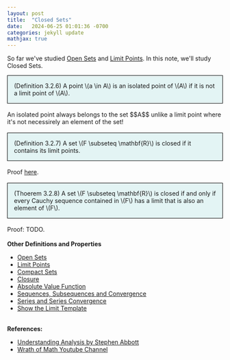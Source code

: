 ```yaml
---
layout: post
title:  "Closed Sets"
date:   2024-06-25 01:01:36 -0700
categories: jekyll update
mathjax: true
---
```

So far we've studied <a href="https://strncat.github.io/jekyll/update/2024/06/22/analysis-sets-open.html">Open Sets</a> and <a href="https://strncat.github.io/jekyll/update/2024/06/24/analysis-sets-limit-points.html">Limit Points</a>. In this note, we'll study Closed Sets. 
<div style="background-color: #E3F4F4; padding: 15px 15px 15px 15px; border:1px solid black;">
  (Definition 3.2.6) A point \(a \in A\) is an isolated point of \(A\) if it is not a limit point of \(A\).
</div>
<br>
An isolated point always belongs to the set $$A$$ unlike a limit point where it's not necessirely an element of the set!
<br>
<br>
<!------------------------------------------------------------------------------------>
<div style="background-color: #E3F4F4; padding: 15px 15px 15px 15px; border:1px solid black;">
  (Definition 3.2.7) A set \(F \subseteq \mathbf{R}\) is closed if it contains its limit points.
</div>
<br>
Proof <a href="https://strncat.github.io/jekyll/update/2024/06/26/analysis-sets-closed-contains-limit-points.html">here</a>.
<br>
<br>
<!------------------------------------------------------------------------------------>
<div style="background-color: #E3F4F4; padding: 15px 15px 15px 15px; border:1px solid black;">
  (Thoerem 3.2.8) A set \(F \subseteq \mathbf{R}\) is closed if and only if every Cauchy sequence contained in \(F\) has a limit that is also an element of \(F\).
</div>
<br>
Proof: TODO.

<!----------------------------------
Proof <a href="https://strncat.github.io/jekyll/update/2024/06/26/analysis-sets-closed-contains-limit-points.html">here</a>.
<h4><b>Proof</b></h4>
$$\Rightarrow$$: Let $$F$$ be a set and ssume that $$F$$ is closed, then we'll prove that every Cauchy sequence contained in $$F$$ has limit that is an element in $$F$$
<div>
$$
\begin{align*}
a_n \in V_{1/n}(x) \cap A,
\end{align*}
$$
</div>
<br>
$$\Leftarrow$$: Let $$(a_n)$$ be a Cauchy sequence contained in $$\F$$. Assume that its limit $$l$$ is contained in $$F$$. We'll prove that $$F$$ is closed. 

$$\blacksquare$$.
------------------------------------------->


<br>
<br>
<!------------------------------------------------------------------------------------>
<b>Other Definitions and Properties</b>
<ul>
<li><a href="https://strncat.github.io/jekyll/update/2024/06/22/analysis-sets-open.html">Open Sets</a></li>
<li><a href="https://strncat.github.io/jekyll/update/2024/06/24/analysis-sets-limit-points.html">Limit Points</a></li>
<li><a href="https://strncat.github.io/jekyll/update/2024/07/01/analysis-sets-compact.html">Compact Sets</a></li>
<li><a href="https://strncat.github.io/jekyll/update/2024/06/28/analysis-sets-closure.html">Closure</a></li>
<li><a href="https://strncat.github.io/jekyll/update/2024/05/26/analysis-absolute-value-properties.html">Absolute Value Function</a></li>
<li><a href="https://strncat.github.io/jekyll/update/2024/05/21/analysis-seq-definitions.html">Sequences, Subsequences and Convergence</a></li>
<li><a href="https://strncat.github.io/jekyll/update/2024/06/10/analysis-series-definitions.html">Series and Series Convergence</a></li>
<li><a href="https://strncat.github.io/jekyll/update/2024/05/12/analysis-seq-limit-template.html">Show the Limit Template</a></li>
</ul>
<br>
<!------------------------------------------------------------------------------------>
<b>References:</b>
<ul>
<li><a href="https://www.amazon.com/Understanding-Analysis-Undergraduate-Texts-Mathematics/dp/1493927116">Understanding Analysis by Stephen Abbott</a></li>
<li><a href="https://www.youtube.com/watch?v=Mh1noyFVNVg">Wrath of Math Youtube Channel</a></li>
</ul>